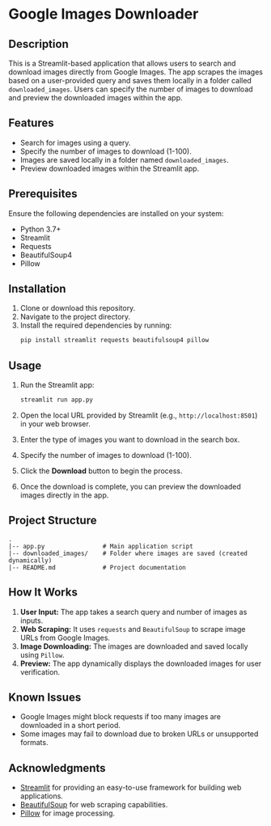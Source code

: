 # Google Images Downloader

## Description
This is a Streamlit-based application that allows users to search and download images directly from Google Images. The app scrapes the images based on a user-provided query and saves them locally in a folder called `downloaded_images`. Users can specify the number of images to download and preview the downloaded images within the app.

## Features
- Search for images using a query.
- Specify the number of images to download (1-100).
- Images are saved locally in a folder named `downloaded_images`.
- Preview downloaded images within the Streamlit app.

## Prerequisites
Ensure the following dependencies are installed on your system:

- Python 3.7+
- Streamlit
- Requests
- BeautifulSoup4
- Pillow

## Installation
1. Clone or download this repository.
2. Navigate to the project directory.
3. Install the required dependencies by running:
   ```bash
   pip install streamlit requests beautifulsoup4 pillow
   ```

## Usage
1. Run the Streamlit app:
   ```bash
   streamlit run app.py
   ```

2. Open the local URL provided by Streamlit (e.g., `http://localhost:8501`) in your web browser.

3. Enter the type of images you want to download in the search box.

4. Specify the number of images to download (1-100).

5. Click the **Download** button to begin the process.

6. Once the download is complete, you can preview the downloaded images directly in the app.

## Project Structure
```
.
|-- app.py                # Main application script
|-- downloaded_images/    # Folder where images are saved (created dynamically)
|-- README.md             # Project documentation
```

## How It Works
1. **User Input:** The app takes a search query and number of images as inputs.
2. **Web Scraping:** It uses `requests` and `BeautifulSoup` to scrape image URLs from Google Images.
3. **Image Downloading:** The images are downloaded and saved locally using `Pillow`.
4. **Preview:** The app dynamically displays the downloaded images for user verification.

## Known Issues
- Google Images might block requests if too many images are downloaded in a short period.
- Some images may fail to download due to broken URLs or unsupported formats.

## Acknowledgments
- [Streamlit](https://streamlit.io/) for providing an easy-to-use framework for building web applications.
- [BeautifulSoup](https://www.crummy.com/software/BeautifulSoup/) for web scraping capabilities.
- [Pillow](https://pillow.readthedocs.io/) for image processing.

